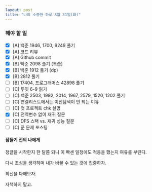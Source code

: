 ```yaml
---
layout: post
title: "나의 소중한 하루 8월 31일(화)"
---
```


### 해야 할 일

- [x] [A] 백준 1946, 1700, 9249 풀기
- [x] [A] 코드 리뷰
- [x] [A] Github commit
- [x] [B] 백준 2098 풀기 (복습)
- [x] [B] 백준 1912 풀기 (dp)
- [x] [B] 2812 풀기
- [ ] [B] 17404, 프로그래머스 42898 풀기
- [ ] [C] 두잇 6-9 읽기
- [ ] [C] 백준 2503, 1992, 2014, 1967, 2579, 1520, 1202 풀기
- [ ] [C] 연결리스트에서는 이진탐색이 안 되는 이유
- [ ] [C] 첫 프로젝트 chk 설명
- [x] [C] 전역변수 없이 재귀 질문
- [ ] [C] DFS 스택 vs. 재귀 성능 질문
- [ ] [C] 푼 문제 포스팅

#### 잠들기 전의 나에게

정글을 시작한지 한 달쯤 되니 이 빡센 일정에도 적응을 했는지 여유를 부린다.

다시 초심을 생각하며 내가 바꿀 수 있는 것에 집중하자.

최선을 다해보자.

자책하지 말고.

